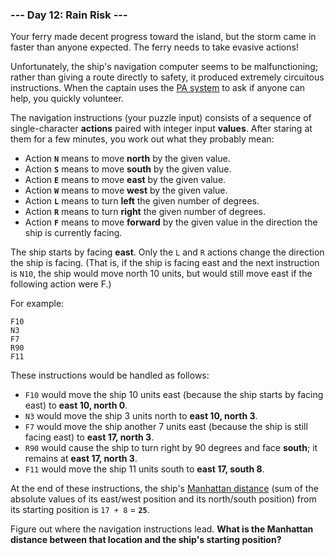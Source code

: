 ### --- Day 12: Rain Risk ---

Your ferry made decent progress toward the island, but the storm came in
faster than anyone expected. The ferry needs to take evasive actions!

Unfortunately, the ship's navigation computer seems to be malfunctioning;
rather than giving a route directly to safety, it produced extremely
circuitous instructions. When the captain uses the [PA system](https://en.wikipedia.org/wiki/Public_address_system) to ask if
anyone can help, you quickly volunteer.

The navigation instructions (your puzzle input) consists of a sequence of
single-character **actions** paired with integer input **values**. After staring at
them for a few minutes, you work out what they probably mean:

- Action **`N`** means to move **north** by the given value.
- Action **`S`** means to move **south** by the given value.
- Action **`E`** means to move **east** by the given value.
- Action **`W`** means to move **west** by the given value.
- Action **`L`** means to turn **left** the given number of degrees.
- Action **`R`** means to turn **right** the given number of degrees.
- Action **`F`** means to move **forward** by the given value in the direction the
  ship is currently facing.

The ship starts by facing **east**. Only the `L` and `R` actions change the
direction the ship is facing. (That is, if the ship is facing east and the
next instruction is `N10`, the ship would move north 10 units, but would
still move east if the following action were F.)

For example:

```
F10
N3
F7
R90
F11
```

These instructions would be handled as follows:

- `F10` would move the ship 10 units east (because the ship starts by
  facing east) to **east 10, north 0**.
- `N3` would move the ship 3 units north to **east 10, north 3**.
- `F7` would move the ship another 7 units east (because the ship is still
  facing east) to **east 17, north 3**.
- `R90` would cause the ship to turn right by 90 degrees and face **south**;
  it remains at **east 17, north 3**.
- `F11` would move the ship 11 units south to **east 17, south 8**.

At the end of these instructions, the ship's [Manhattan distance](https://en.wikipedia.org/wiki/Manhattan_distance) (sum of the
absolute values of its east/west position and its north/south position)
from its starting position is `17 + 8` = **`25`**.

Figure out where the navigation instructions lead. **What is the Manhattan
distance between that location and the ship's starting position?**
